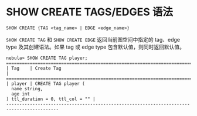 # SHOW CREATE TAGS/EDGES 语法

```ngql
SHOW CREATE {TAG <tag_name> | EDGE <edge_name>}
```

`SHOW CREATE TAG` 和 `SHOW CREATE EDGE` 返回当前图空间中指定的 tag、edge type 及其创建语法。如果 tag 或 edge type 包含默认值，则同时返回默认值。

```ngql
nebula> SHOW CREATE TAG player;
==========================================================================================
| Tag    | Create Tag                                                                    |
==========================================================================================
| player | CREATE TAG player (
  name string,
  age int
) ttl_duration = 0, ttl_col = "" |
------------------------------------------------------------------------------------------
```
